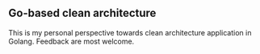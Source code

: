 ## Go-based clean architecture

This is my personal perspective towards clean architecture application in Golang.
Feedback are most welcome. 